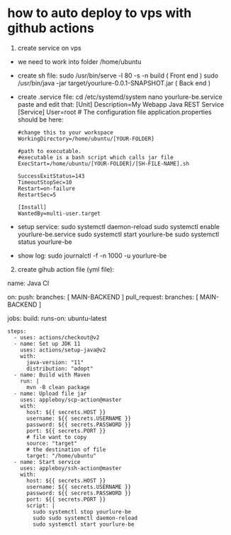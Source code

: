 # how to auto deploy to vps with github actions

1. create service on vps
- we need to work into folder /home/ubuntu
- create sh file:
  sudo /usr/bin/serve -l 80 -s -n build ( Front end )
  sudo /usr/bin/java -jar target/yourlure-0.0.1-SNAPSHOT.jar ( Back end )
- create .service file:
  cd /etc/systemd/system
  nano yourlure-be.service
  paste and edit that:
      [Unit]
      Description=My Webapp Java REST Service
      [Service]
      User=root
      # The configuration file application.properties should be here:

      #change this to your workspace
      WorkingDirectory=/home/ubuntu/[YOUR-FOLDER]

      #path to executable. 
      #executable is a bash script which calls jar file
      ExecStart=/home/ubuntu/[YOUR-FOLDER]/[SH-FILE-NAME].sh

      SuccessExitStatus=143
      TimeoutStopSec=10
      Restart=on-failure
      RestartSec=5

      [Install]
      WantedBy=multi-user.target
                      
 - setup service:
    sudo systemctl daemon-reload
    sudo systemctl enable yourlure-be.service
    sudo systemctl start yourlure-be
    sudo systemctl status yourlure-be
    
 - show log:
    sudo journalctl -f -n 1000 -u yourlure-be

2. create gihub action file (yml file):

name: Java CI

on:
  push:
    branches: [ MAIN-BACKEND ]
  pull_request:
    branches: [ MAIN-BACKEND ]

jobs:
  build:
    runs-on: ubuntu-latest

    steps:
      - uses: actions/checkout@v2
      - name: Set up JDK 11
        uses: actions/setup-java@v2
        with:
          java-version: "11"
          distribution: "adopt"
      - name: Build with Maven
        run: |
          mvn -B clean package
      - name: Upload file jar
        uses: appleboy/scp-action@master
        with:
          host: ${{ secrets.HOST }}
          username: ${{ secrets.USERNAME }}
          password: ${{ secrets.PASSWORD }}
          port: ${{ secrets.PORT }}
          # file want to copy
          source: "target"
          # the destination of file
          target: "/home/ubuntu"
      - name: Start service
        uses: appleboy/ssh-action@master
        with:
          host: ${{ secrets.HOST }}
          username: ${{ secrets.USERNAME }}
          password: ${{ secrets.PASSWORD }}
          port: ${{ secrets.PORT }}
          script: |
            sudo systemctl stop yourlure-be
            sudo sudo systemctl daemon-reload
            sudo systemctl start yourlure-be
